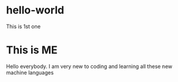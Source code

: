 # hello-world
This is 1st one
<!DOCTYPE html>
<html>
  <head>
    <title>My Coding Journal</title>
  </head>
    <body>
      <h1>This is ME</h1>
    </body>
    <p>Hello everybody. I am very new to coding and learning all these new machine languages</p>
</html>
